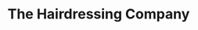 ---
title: "The Hairdressing Company"
url: /bishop-auckland/the-hairdressing-company/
shop: Friseur
---